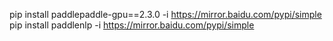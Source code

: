 pip install paddlepaddle-gpu==2.3.0 -i https://mirror.baidu.com/pypi/simple
pip install paddlenlp -i https://mirror.baidu.com/pypi/simple